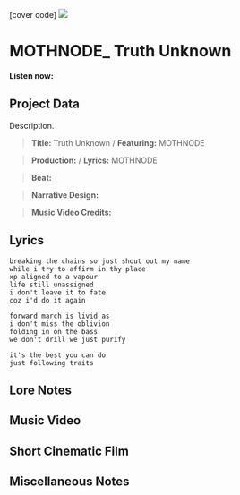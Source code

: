 [cover code] ![](57175019_319474918741616_8502199518755923887_n.jpg)

# MOTHNODE_ Truth Unknown

**Listen now:** 

## Project Data

Description.

> **Title:** Truth Unknown / **Featuring:** MOTHNODE

> **Production:**  / **Lyrics:** MOTHNODE

> **Beat:**

> **Narrative Design:**

> **Music Video Credits:**


## Lyrics

```
breaking the chains so just shout out my name
while i try to affirm in thy place
xp aligned to a vapour 
life still unassigned 
i don't leave it to fate
coz i'd do it again

forward march is livid as
i don't miss the oblivion 
folding in on the bass
we don't drill we just purify 

it's the best you can do
just following traits

```

## Lore Notes

## Music Video

## Short Cinematic Film

## Miscellaneous Notes

